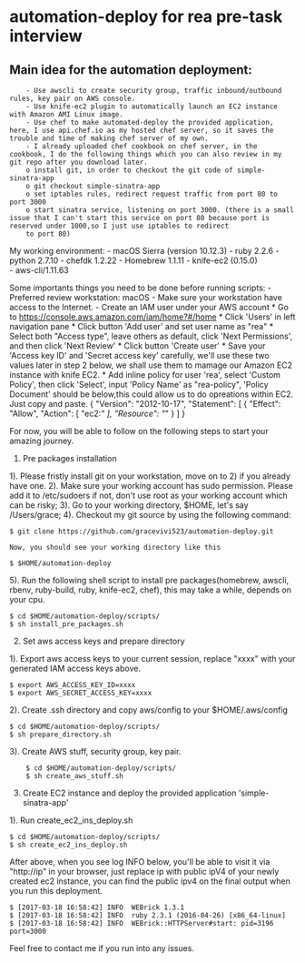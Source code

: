 automation-deploy for rea pre-task interview
===================================

Main idea for the automation deployment:
----------------------------------- 
		- Use awscli to create security group, traffic inbound/outbound rules, key pair on AWS console.
		- Use knife-ec2 plugin to automatically launch an EC2 instance with Amazon AMI Linux image.
		- Use chef to make automated-deploy the provided application, here, I use api.chef.io as my hosted chef server, so it saves the trouble and time of making chef server of my own.
		- I already uploaded chef cookbook on chef server, in the cookbook, I do the following things which you can also review in my git repo after you download later.
		o install git, in order to checkout the git code of simple-sinatra-app
		o git checkout simple-sinatra-app
		o set iptables rules, redirect request traffic from port 80 to port 3000
		o start sinatra service, listening on port 3000. (there is a small issue that I can't start this service on port 80 because port is reserved under 1000,so I just use iptables to redirect 
		to port 80)

My working environment:
	- macOS Sierra (version 10.12.3)
	- ruby 2.2.6
	- python 2.7.10
	- chefdk 1.2.22
	- Homebrew 1.1.11
	- knife-ec2 (0.15.0)	
	- aws-cli/1.11.63

Some importants things you need to be done before running scripts:
	- Preferred review workstation: macOS
	- Make sure your workstation have access to the Internet.
	- Create an IAM user under your AWS account
		* Go to https://console.aws.amazon.com/iam/home?#/home
		* Click 'Users' in left navigation pane
		* Click button 'Add user' and set user name as "rea"
		* Select both "Access type", leave others as default, click 'Next Permissions', and then click 'Next Review'
		* Click button 'Create user'
		* Save your 'Access key ID' and 'Secret access key' carefully, we'll use these two values later in step 2 below, we shall use them to mamage our Amazon EC2 instance with knife EC2.
		* Add inline policy for user 'rea', select 'Custom Policy', then click 'Select', input 'Policy Name' as "rea-policy", 'Policy Document' should be below,this could allow us to do opreations within EC2. Just copy and paste.
{
    "Version": "2012-10-17",
    "Statement": [
        {
            "Effect": "Allow",
            "Action": [
                "ec2:*"
            ],
            "Resource": "*"
        }
    ]
}

For now, you will be able to follow on the following steps to start your amazing journey.

1. Pre packages installation

 1).	Please fristly install git on your workstation, move on to 2) if you already have one.
 2).	Make sure your working account has sudo permission. Please add it to /etc/sudoers if not, don't use root as your working account which can be risky;
 3).	Go to your working directory, $HOME, let's say /Users/grace;
 4).	Checkout my git source by using the following command:
	
	$ git clone https://github.com/gracevivi523/automation-deploy.git

	Now, you should see your working directory like this

	$ $HOME/automation-deploy

 5).	Run the following shell script to install pre packages(homebrew, awscli, rbenv, ruby-build, ruby, knife-ec2, chef), this may take a while, depends on your cpu.
	
	$ cd $HOME/automation-deploy/scripts/
	$ sh install_pre_packages.sh
	
2. Set aws access keys and prepare directory

 1).	Export aws access keys to your current session, replace "xxxx" with your generated IAM access keys above.

	$ export AWS_ACCESS_KEY_ID=xxxx
	$ export AWS_SECRET_ACCESS_KEY=xxxx

 2).	Create .ssh directory and copy aws/config to your $HOME/.aws/config

	$ cd $HOME/automation-deploy/scripts/
	$ sh prepare_directory.sh

 3).	Create AWS stuff, security group, key pair.
	
        $ cd $HOME/automation-deploy/scripts/
        $ sh create_aws_stuff.sh

3. Create EC2 instance and deploy the provided application 'simple-sinatra-app'

 1).	Run create_ec2_ins_deploy.sh

	$ cd $HOME/automation-deploy/scripts/
	$ sh create_ec2_ins_deploy.sh

After above, when you see log INFO below, you'll be able to visit it via "http://ip" in your browser, just replace ip with public ipV4 of your newly created ec2 instance, you can find the public ipv4 on the final output when you run this deployment.

	$ [2017-03-18 16:58:42] INFO  WEBrick 1.3.1
	$ [2017-03-18 16:58:42] INFO  ruby 2.3.1 (2016-04-26) [x86_64-linux]
	$ [2017-03-18 16:58:42] INFO  WEBrick::HTTPServer#start: pid=3196 port=3000

Feel free to contact me if you run into any issues.
